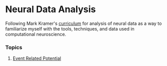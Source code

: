 # Neural Data Analysis

Following Mark Kramer's [curriculum](https://github.com/Mark-Kramer/Case-Studies-Python/) for analysis of neural data as a way to familiarize myself with the tools, techniques, and data used in computational neuroscience.

### Topics
1. [Event Related Potential](https://github.com/chehanw/neural-data-analysis/tree/main/ERP)